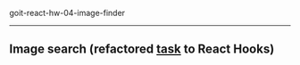 goit-react-hw-04-image-finder

---

## Image search (refactored [task](https://github.com/DisRachik/goit-react-hw-03-image-finder) to React Hooks)
